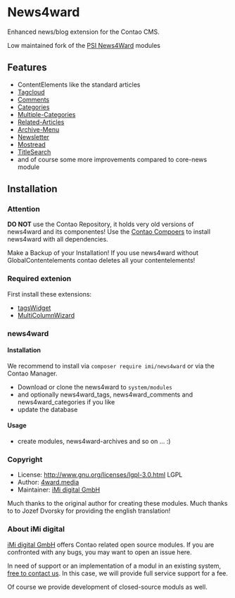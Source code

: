 News4ward
=========

Enhanced news/blog extension for the Contao CMS.

Low maintained fork of the [PSI News4Ward](https://github.com/psi-4ward/news4ward) modules

Features
--------
* ContentElements like the standard articles
* [Tagcloud](https://github.com/iMi-digital/news4ward_tags)
* [Comments](https://github.com/iMi-digital/news4ward_comments)
* [Categories](https://github.com/iMi-digital/news4ward_categories)
* [Multiple-Categories](https://github.com/iMi-digital/news4ward_multicategories)
* [Related-Articles](https://github.com/iMi-digital/news4ward_related)
* [Archive-Menu](https://github.com/iMi-digital/news4ward_archiveMenu)
* [Newsletter](https://github.com/iMi-digital/news4ward_newsletter)
* [Mostread](https://github.com/iMi-digital/news4ward_mostread)
* [TitleSearch](https://github.com/iMi-digital/news4ward_titleSearch)
* and of course some more improvements compared to core-news module

Installation
------------

### Attention
**DO NOT** use the Contao Repository, it holds very old versions of news4ward and its componentes!
Use the [Contao Compoers](https://contao.org/de/extension-list/view/composer.html) to install news4ward with all dependencies.

Make a Backup of your Installation! If you use news4ward without GlobalContentelements
contao deletes all your contentelements!

### Required extenion
First install these extensions:
* [tagsWidget](https://github.com/iMi-digital/tagsWidget)
* [MultiColumnWizard](https://contao.org/de/extension-list/view/MultiColumnWizard.de.html)

### news4ward

#### Installation

We recommend to install via `composer require imi/news4ward` or via the Contao Manager.

* Download or clone the news4ward to `system/modules`
* and optionally news4ward_tags, news4ward_comments and news4ward_categories if you like
* update the database

#### Usage

* create modules, news4ward-archives and so on ... :)

### Copyright
* License: http://www.gnu.org/licenses/lgpl-3.0.html LGPL <br>
* Author: [4ward.media](http://www.4wardmedia.de)
* Maintainer: [iMi digital GmbH](https://www.imi-digital.de/)

Much thanks to the original author for creating these modules.
Much thanks to to Jozef Dvorsky for providing the english translation!

### About iMi digital

[iMi digital GmbH](http://www.imi.de/) offers Contao related open source modules. If you are confronted with any bugs, you may want to open an issue here.

In need of support or an implementation of a modul in an existing system, [free to contact us](mailto:a.menk@iMi.de). In this case, we will provide full service support for a fee.

Of course we provide development of closed-source moduls as well.

